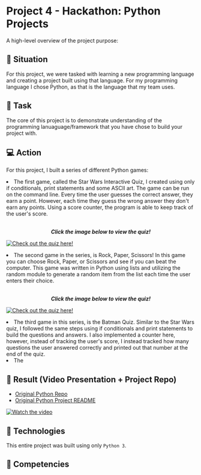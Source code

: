 # Project 4 - Hackathon: Python Projects 

A high-level overview of the project purpose:

## :memo: Situation

For this project, we were tasked with learning a new programming language and creating a project built using that language. For my programming language I chose Python, as that is the language that my team uses. 

## :pushpin: Task 

The core of this project is to demonstrate understanding of the programming lanuaguage/framework that you have chose to build your project with. 

## :computer: Action 

For this project, I built a series of different Python games:

<li>The first game, called the Star Wars Interactive Quiz, I created using only if conditionals, print statements and some ASCII art. The game can be run on the command line. Every time the user guesses the correct answer, they earn a point. However, each time they guess the wrong answer they don't earn any points. Using a score counter, the program is able to keep track of the user's score.
</li>
<br> 
<p align="center"><b><i>Click the image below to view the quiz!</i></b></p>

[![Check out the quiz here!](https://i.imgur.com/anSx3Uy.png)](https://github.com/krystallopez/kl-portfolio/blob/main/Module%20Projects/python_projects/starwarsquiz.py)
<br>

<li>The second game in the series, is Rock, Paper, Scissors! In this game you can choose Rock, Paper, or Scissors and see if you can beat the computer. This game was written in Python using lists and utilizing the random module to generate a random item from the list each time the user enters their choice. </li>
<br>

<p align="center"><b><i>Click the image below to view the quiz!</i></b></p>

[![Check out the quiz here!](https://i.imgur.com/C3yoane.png)](https://github.com/krystallopez/python-projects/blob/main/batmanquiz.py)
<br>

<li> The third game in this series, is the Batman Quiz. Similar to the Star Wars quiz, I followed the same steps using if conditionals and print statements to build the questions and answers. I also implemented a counter here, however, instead of tracking the user's score, I instead tracked how many questions the user answered correctly and printed out that number at the end of the quiz.</li>


<li> The  
</li>



## :movie_camera: Result (Video Presentation + Project Repo) 

- [Original Python Repo](https://github.com/krystallopez/python-projects)
- [Original Python Project README](https://github.com/krystallopez/python-projects/blob/main/README.md)

[![Watch the video](https://i.imgur.com/14fpFtm.png)](https://www.youtube.com/watch?v=O_lS1W7XlJA)

## :floppy_disk: Technologies

This entire project was built using only <code>Python 3</code>. 

## :book: Competencies







